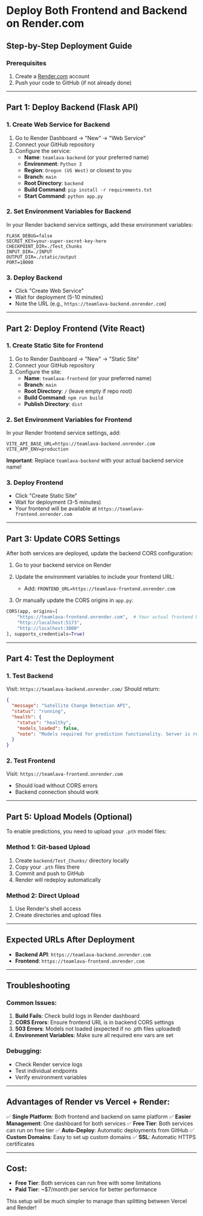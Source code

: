 # Deploy Both Frontend and Backend on Render.com

## Step-by-Step Deployment Guide

### Prerequisites
1. Create a [Render.com](https://render.com) account
2. Push your code to GitHub (if not already done)

---

## Part 1: Deploy Backend (Flask API)

### 1. Create Web Service for Backend
1. Go to Render Dashboard → "New" → "Web Service"
2. Connect your GitHub repository
3. Configure the service:
   - **Name**: `teamlava-backend` (or your preferred name)
   - **Environment**: `Python 3`
   - **Region**: `Oregon (US West)` or closest to you
   - **Branch**: `main`
   - **Root Directory**: `backend`
   - **Build Command**: `pip install -r requirements.txt`
   - **Start Command**: `python app.py`

### 2. Set Environment Variables for Backend
In your Render backend service settings, add these environment variables:
```
FLASK_DEBUG=false
SECRET_KEY=your-super-secret-key-here
CHECKPOINT_DIR=./Test_Chunks
INPUT_DIR=./INPUT
OUTPUT_DIR=./static/output
PORT=10000
```

### 3. Deploy Backend
- Click "Create Web Service"
- Wait for deployment (5-10 minutes)
- Note the URL (e.g., `https://teamlava-backend.onrender.com`)

---

## Part 2: Deploy Frontend (Vite React)

### 1. Create Static Site for Frontend
1. Go to Render Dashboard → "New" → "Static Site"
2. Connect your GitHub repository
3. Configure the site:
   - **Name**: `teamlava-frontend` (or your preferred name)
   - **Branch**: `main`
   - **Root Directory**: `/` (leave empty if repo root)
   - **Build Command**: `npm run build`
   - **Publish Directory**: `dist`

### 2. Set Environment Variables for Frontend
In your Render frontend service settings, add:
```
VITE_API_BASE_URL=https://teamlava-backend.onrender.com
VITE_APP_ENV=production
```
**Important**: Replace `teamlava-backend` with your actual backend service name!

### 3. Deploy Frontend
- Click "Create Static Site"
- Wait for deployment (3-5 minutes)
- Your frontend will be available at `https://teamlava-frontend.onrender.com`

---

## Part 3: Update CORS Settings

After both services are deployed, update the backend CORS configuration:

1. Go to your backend service on Render
2. Update the environment variables to include your frontend URL:
   - Add: `FRONTEND_URL=https://teamlava-frontend.onrender.com`

3. Or manually update the CORS origins in `app.py`:
```python
CORS(app, origins=[
    "https://teamlava-frontend.onrender.com",  # Your actual frontend URL
    "http://localhost:5173",
    "http://localhost:3000"
], supports_credentials=True)
```

---

## Part 4: Test the Deployment

### 1. Test Backend
Visit: `https://teamlava-backend.onrender.com/`
Should return:
```json
{
  "message": "Satellite Change Detection API",
  "status": "running",
  "health": {
    "status": "healthy",
    "models_loaded": false,
    "note": "Models required for prediction functionality. Server is running but predictions disabled."
  }
}
```

### 2. Test Frontend
Visit: `https://teamlava-frontend.onrender.com`
- Should load without CORS errors
- Backend connection should work

---

## Part 5: Upload Models (Optional)

To enable predictions, you need to upload your `.pth` model files:

### Method 1: Git-based Upload
1. Create `backend/Test_Chunks/` directory locally
2. Copy your `.pth` files there
3. Commit and push to GitHub
4. Render will redeploy automatically

### Method 2: Direct Upload
1. Use Render's shell access
2. Create directories and upload files

---

## Expected URLs After Deployment

- **Backend API**: `https://teamlava-backend.onrender.com`
- **Frontend**: `https://teamlava-frontend.onrender.com`

---

## Troubleshooting

### Common Issues:
1. **Build Fails**: Check build logs in Render dashboard
2. **CORS Errors**: Ensure frontend URL is in backend CORS settings
3. **503 Errors**: Models not loaded (expected if no .pth files uploaded)
4. **Environment Variables**: Make sure all required env vars are set

### Debugging:
- Check Render service logs
- Test individual endpoints
- Verify environment variables

---

## Advantages of Render vs Vercel + Render:

✅ **Single Platform**: Both frontend and backend on same platform
✅ **Easier Management**: One dashboard for both services
✅ **Free Tier**: Both services can run on free tier
✅ **Auto-Deploy**: Automatic deployments from GitHub
✅ **Custom Domains**: Easy to set up custom domains
✅ **SSL**: Automatic HTTPS certificates

---

## Cost:
- **Free Tier**: Both services can run free with some limitations
- **Paid Tier**: ~$7/month per service for better performance

This setup will be much simpler to manage than splitting between Vercel and Render!
